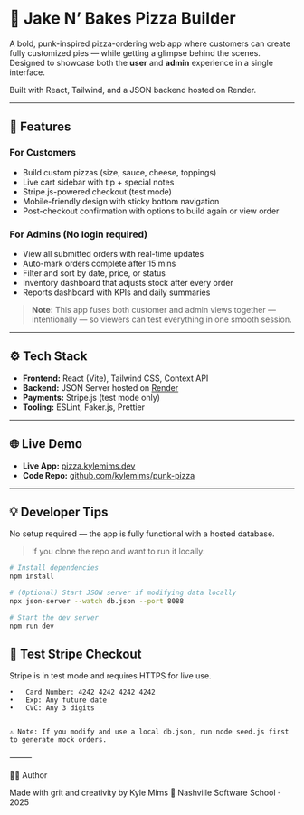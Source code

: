 # 🍕 Jake N’ Bakes Pizza Builder

A bold, punk-inspired pizza-ordering web app where customers can create fully customized pies — while getting a glimpse behind the scenes. Designed to showcase both the **user** and **admin** experience in a single interface.

Built with React, Tailwind, and a JSON backend hosted on Render.

---

## 🚀 Features

### For Customers
- Build custom pizzas (size, sauce, cheese, toppings)
- Live cart sidebar with tip + special notes
- Stripe.js-powered checkout (test mode)
- Mobile-friendly design with sticky bottom navigation
- Post-checkout confirmation with options to build again or view order

### For Admins (No login required)
- View all submitted orders with real-time updates
- Auto-mark orders complete after 15 mins
- Filter and sort by date, price, or status
- Inventory dashboard that adjusts stock after every order
- Reports dashboard with KPIs and daily summaries


> **Note:** This app fuses both customer and admin views together — intentionally — so viewers can test everything in one smooth session.

---

## ⚙️ Tech Stack

- **Frontend:** React (Vite), Tailwind CSS, Context API
- **Backend:** JSON Server hosted on [Render](https://render.com)
- **Payments:** Stripe.js (test mode only)
- **Tooling:** ESLint, Faker.js, Prettier

---

## 🌐 Live Demo

- **Live App:** [pizza.kylemims.dev](https://pizza.kylemims.dev)
- **Code Repo:** [github.com/kylemims/punk-pizza](https://github.com/kylemims/punk-pizza)

---

## 💡 Developer Tips

No setup required — the app is fully functional with a hosted database.

> If you clone the repo and want to run it locally:

```bash
# Install dependencies
npm install

# (Optional) Start JSON server if modifying data locally
npx json-server --watch db.json --port 8088

# Start the dev server
npm run dev
```


## 🧪 Test Stripe Checkout


Stripe is in test mode and requires HTTPS for live use.

	•	Card Number: 4242 4242 4242 4242
	•	Exp: Any future date
	•	CVC: Any 3 digits


	⚠️ Note: If you modify and use a local db.json, run node seed.js first to generate mock orders.

⸻

👨‍🎨 Author

Made with grit and creativity by Kyle Mims
🧠 Nashville Software School · 2025
